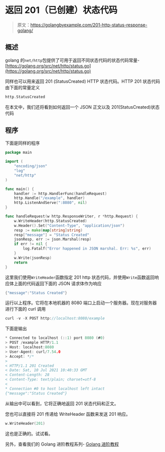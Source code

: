 # 返回 201（已创建）状态代码

> 原文：<https://golangbyexample.com/201-http-status-response-golang/>

## **概述**

golang 的`net/http`包提供了可用于返回不同状态代码的状态代码常量-[https://golang.org/src/net/http/status.go](https://golang.org/src/net/http/status.go)

同样也可以用来返回 201 (StatusCreated) HTTP 状态代码。HTTP 201 状态代码由下面的常量定义

```go
http.StatusCreated
```

在本文中，我们还将看到如何返回一个 JSON 正文以及 201(StatusCreated)状态代码

## **程序**

下面是同样的程序

```go
package main

import (
	"encoding/json"
	"log"
	"net/http"
)

func main() {
	handler := http.HandlerFunc(handleRequest)
	http.Handle("/example", handler)
	http.ListenAndServe(":8080", nil)
}

func handleRequest(w http.ResponseWriter, r *http.Request) {
	w.WriteHeader(http.StatusCreated)
	w.Header().Set("Content-Type", "application/json")
	resp := make(map[string]string)
	resp["message"] = "Status Created"
	jsonResp, err := json.Marshal(resp)
	if err != nil {
		log.Fatalf("Error happened in JSON marshal. Err: %s", err)
	}
	w.Write(jsonResp)
	return
}
```

这里我们使用`WriteHeader`函数指定 201 http 状态代码，并使用`Write`函数返回响应体上面的代码返回下面的 JSON 请求体作为响应

```go
{"message":"Status Created"}
```

运行以上程序。它将在本地机器的 8080 端口上启动一个服务器。现在对服务器进行下面的 curl 调用

```go
curl -v -X POST http://localhost:8080/example
```

下面是输出

```go
* Connected to localhost (::1) port 8080 (#0)
> POST /example HTTP/1.1
> Host: localhost:8080
> User-Agent: curl/7.54.0
> Accept: */*
> 
< HTTP/1.1 201 Created
< Date: Sat, 10 Jul 2021 10:40:33 GMT
< Content-Length: 28
< Content-Type: text/plain; charset=utf-8
< 
* Connection #0 to host localhost left intact
{"message":"Status Created"}
```

从输出中可以看到，它将正确地返回 201 状态代码和正文。

您也可以直接将 201 传递给 WriteHeader 函数来发送 201 响应。

```go
w.WriteHeader(201)
```

这也是正确的。试试看。

另外，查看我们的 Golang 进阶教程系列- [Golang 进阶教程](https://golangbyexample.com/golang-comprehensive-tutorial/)